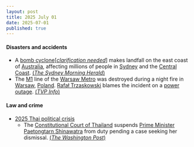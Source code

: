 ```yaml
---
layout: post
title: 2025 July 01
date: 2025-07-01
published: true
---
```



#### Disasters and accidents

* A [bomb cyclone](https://en.wikipedia.org/wiki/Explosive_cyclogenesis "Explosive cyclogenesis")[*[clarification needed](https://en.wikipedia.org/wiki/Wikipedia%3APlease_clarify "Wikipedia:Please clarify")*] makes landfall on the east coast of [Australia](https://en.wikipedia.org/wiki/Australia "Australia"), affecting millions of people in [Sydney](https://en.wikipedia.org/wiki/Sydney "Sydney") and the [Central Coast](https://en.wikipedia.org/wiki/Central_Coast_%28New_South_Wales%29 "Central Coast (New South Wales)"). [(*The Sydney Morning Herald*)](https://www.smh.com.au/national/nsw/sydney-weather-live-bombogenesis-triggers-severe-weather-warning-as-rain-sets-in-20250701-p5mbib.html)
* The [M1](https://en.wikipedia.org/wiki/M1_%28Warsaw%29 "M1 (Warsaw)") line of the [Warsaw Metro](https://en.wikipedia.org/wiki/Warsaw_Metro "Warsaw Metro") was destroyed during a night fire in [Warsaw](https://en.wikipedia.org/wiki/Warsaw "Warsaw"), [Poland](https://en.wikipedia.org/wiki/Poland "Poland"). [Rafał Trzaskowski](https://en.wikipedia.org/wiki/Rafa%C5%82_Trzaskowski "Rafał Trzaskowski") blames the incident on a [power outage](https://en.wikipedia.org/wiki/Power_outage "Power outage"). [(*TVP Info*)](https://www.tvp.info/87574992/warszawa-pozar-w-metrze-na-stacji-m1-raclawicka-wielkie-utrudnienia-w-ruchu-pociagow-gdzie-jezdzi-metro-komunikat-ztm)

#### Law and crime

* [2025 Thai political crisis](https://en.wikipedia.org/wiki/2025_Thai_political_crisis "2025 Thai political crisis")
  * The [Constitutional Court of Thailand](https://en.wikipedia.org/wiki/Constitutional_Court_of_Thailand "Constitutional Court of Thailand") suspends [Prime Minister](https://en.wikipedia.org/wiki/Prime_Minister_of_Thailand "Prime Minister of Thailand") [Paetongtarn Shinawatra](https://en.wikipedia.org/wiki/Paetongtarn_Shinawatra "Paetongtarn Shinawatra") from duty pending a case seeking her dismissal. [(*The Washington Post*)](https://www.washingtonpost.com/world/2025/07/01/thailand-cabinet-paetongtarn-leak-call-cambodia/2523a636-5638-11f0-b45b-dc9aeb848c03_story.html)
